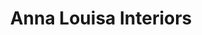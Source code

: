 ---
title: "Anna Louisa Interiors"
url: /farnham/anna-louisa-interiors/
shop: interior decoration
---